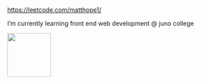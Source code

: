 ###  

https://leetcode.com/matthope1/

<!-- 
Does this show up?

-->

I’m currently learning front end web development @ juno college

<img src='https://user-images.githubusercontent.com/5713670/87202985-820dcb80-c2b6-11ea-9f56-7ec461c497c3.gif' width='100'>




